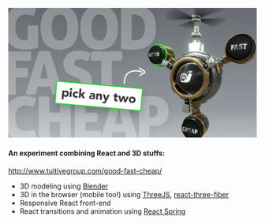 ![](public/good-fast-cheap-social.jpg)

#### An experiment combining React and 3D stuffs: 

http://www.tuitivegroup.com/good-fast-cheap/

<ul>
   <li>3D modeling using <a href="https://www.blender.org/" target="_blank" rel="noreferrer noopener">Blender</a></li>
   <li>3D in the browser (mobile too!) using <a href="https://threejs.org/" target="_blank" rel="noreferrer noopener">ThreeJS</a>, <a href="https://github.com/react-spring/react-three-fiber" target="_blank" rel="noreferrer noopener">react-three-fiber</a></li>
   <li>Responsive React front-end</li>
   <li>React transitions and animation using <a href="https://www.react-spring.io/" target="_blank" rel="noreferrer noopener">React Spring</a></li>
</ul>
